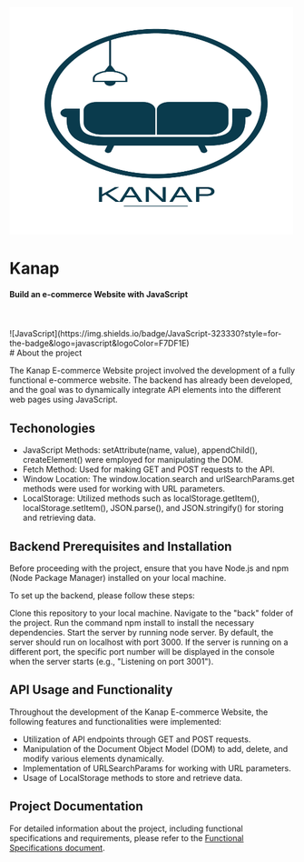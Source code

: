 <img src="https://github.com/ThayTriacca/Kanap/blob/master/front/images/logo.png" alt="Image" width="500" height="400">

# Kanap
#### Build an e-commerce Website with JavaScript
<br>
<br>
![JavaScript](https://img.shields.io/badge/JavaScript-323330?style=for-the-badge&logo=javascript&logoColor=F7DF1E)
<br>
# About the project

The Kanap E-commerce Website project involved the development of a fully functional e-commerce website. The backend has already been developed, and the goal was to dynamically integrate API elements into the different web pages using JavaScript.

## Techonologies

- JavaScript Methods: setAttribute(name, value), appendChild(), createElement() were employed for manipulating the DOM.
- Fetch Method: Used for making GET and POST requests to the API.
- Window Location: The window.location.search and urlSearchParams.get methods were used for working with URL parameters.
- LocalStorage: Utilized methods such as localStorage.getItem(), localStorage.setItem(), JSON.parse(), and JSON.stringify() for storing and retrieving data.

## Backend Prerequisites and Installation

Before proceeding with the project, ensure that you have Node.js and npm (Node Package Manager) installed on your local machine.

To set up the backend, please follow these steps:

Clone this repository to your local machine.
Navigate to the "back" folder of the project.
Run the command npm install to install the necessary dependencies.
Start the server by running node server.
By default, the server should run on localhost with port 3000. If the server is running on a different port, the specific port number will be displayed in the console when the server starts (e.g., "Listening on port 3001").


## API Usage and Functionality
Throughout the development of the Kanap E-commerce Website, the following features and functionalities were implemented:

- Utilization of API endpoints through GET and POST requests.
- Manipulation of the Document Object Model (DOM) to add, delete, and modify various elements dynamically.
- Implementation of URLSearchParams for working with URL parameters.
- Usage of LocalStorage methods to store and retrieve data.

## Project Documentation

For detailed information about the project, including functional specifications and requirements, please refer to the [Functional Specifications document](https://course.oc-static.com/projects/Web+Developer+P5/WD+P5+-+Functional+specifications.pdf).



